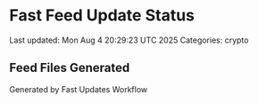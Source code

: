 # Fast Feed Update Status
Last updated: Mon Aug  4 20:29:23 UTC 2025
Categories: crypto

## Feed Files Generated

Generated by Fast Updates Workflow
